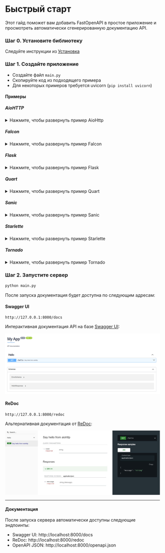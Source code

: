 # Быстрый старт

Этот гайд поможет вам добавить FastOpenAPI в простое приложение и просмотреть автоматически сгенерированную документацию API.

### Шаг 0. Установите библиотеку  
Следуйте инструкции из [Установка](installation.md)

### Шаг 1. Создайте приложение

- Создайте файл `main.py`
- Скопируйте код из подходящего примера
- Для некоторых примеров требуется uvicorn (`pip install uvicorn`)

#### Примеры

##### AioHTTP
<details>
<summary>Нажмите, чтобы развернуть пример AioHttp</summary>

```python
from aiohttp import web
from pydantic import BaseModel

from fastopenapi.routers import AioHttpRouter

app = web.Application()
router = AioHttpRouter(app=app)


class HelloResponse(BaseModel):
    message: str


@router.get("/hello", tags=["Hello"], status_code=200, response_model=HelloResponse)
async def hello(name: str):
    """Say hello from aiohttp"""
    return HelloResponse(message=f"Hello, {name}! It's aiohttp!")


if __name__ == "__main__":
    web.run_app(app, host="127.0.0.1", port=8000)
```
</details>

##### Falcon
<details>
<summary>Нажмите, чтобы развернуть пример Falcon</summary>

```python
import falcon.asgi
import uvicorn
from pydantic import BaseModel

from fastopenapi.routers import FalconRouter

app = falcon.asgi.App()
router = FalconRouter(app=app)


class HelloResponse(BaseModel):
    message: str


@router.get("/hello", tags=["Hello"], status_code=200, response_model=HelloResponse)
async def hello(name: str):
    """Say hello from Falcon"""
    return HelloResponse(message=f"Hello, {name}! It's Falcon!")


if __name__ == "__main__":
    uvicorn.run(app, host="127.0.0.1", port=8000)
```
</details>

##### Flask
<details>
<summary>Нажмите, чтобы развернуть пример Flask</summary>

```python
from flask import Flask
from pydantic import BaseModel

from fastopenapi.routers import FlaskRouter

app = Flask(__name__)
router = FlaskRouter(app=app)


class HelloResponse(BaseModel):
    message: str


@router.get("/hello", tags=["Hello"], status_code=200, response_model=HelloResponse)
def hello(name: str):
    """Say hello from Flask"""
    return HelloResponse(message=f"Hello, {name}! It's Flask!")


if __name__ == "__main__":
    app.run(port=8000)
```
</details>

##### Quart
<details>
<summary>Нажмите, чтобы развернуть пример Quart</summary>

```python
from pydantic import BaseModel
from quart import Quart

from fastopenapi.routers import QuartRouter

app = Quart(__name__)
router = QuartRouter(app=app)


class HelloResponse(BaseModel):
    message: str


@router.get("/hello", tags=["Hello"], status_code=200, response_model=HelloResponse)
async def hello(name: str):
    """Say hello from Quart"""
    return HelloResponse(message=f"Hello, {name}! It's Quart!")


if __name__ == "__main__":
    app.run(port=8000)
```
</details>

##### Sanic
<details>
<summary>Нажмите, чтобы развернуть пример Sanic</summary>

```python
from pydantic import BaseModel
from sanic import Sanic

from fastopenapi.routers import SanicRouter

app = Sanic("MySanicApp")
router = SanicRouter(app=app)


class HelloResponse(BaseModel):
    message: str


@router.get("/hello", tags=["Hello"], status_code=200, response_model=HelloResponse)
async def hello(name: str):
    """Say hello from Sanic"""
    return HelloResponse(message=f"Hello, {name}! It's Sanic!")


if __name__ == "__main__":
    app.run(host="0.0.0.0", port=8000)
```
</details>

##### Starlette
<details>
<summary>Нажмите, чтобы развернуть пример Starlette</summary>

```python
import uvicorn
from pydantic import BaseModel
from starlette.applications import Starlette

from fastopenapi.routers import StarletteRouter

app = Starlette()
router = StarletteRouter(app=app)


class HelloResponse(BaseModel):
    message: str


@router.get("/hello", tags=["Hello"], status_code=200, response_model=HelloResponse)
async def hello(name: str):
    """Say hello from Starlette"""
    return HelloResponse(message=f"Hello, {name}! It's Starlette!")


if __name__ == "__main__":
    uvicorn.run(app, host="127.0.0.1", port=8000)
```
</details>

##### Tornado
<details>
<summary>Нажмите, чтобы развернуть пример Tornado</summary>

```python
import asyncio
from pydantic import BaseModel
from tornado.web import Application
from fastopenapi.routers.tornado import TornadoRouter

app = Application()
router = TornadoRouter(app=app)

class HelloResponse(BaseModel):
    message: str

@router.get("/hello", tags=["Hello"], status_code=200, response_model=HelloResponse)
def hello(name: str):
    """Say hello from Tornado"""
    return HelloResponse(message=f"Hello, {name}! It's Tornado!")

async def main():
    app.listen(8000)
    await asyncio.Event().wait()

if __name__ == "__main__":
    asyncio.run(main())
```
</details>

### Шаг 2. Запустите сервер

```bash
python main.py
```

После запуска документация будет доступна по следующим адресам:

#### Swagger UI
```
http://127.0.0.1:8000/docs
```
Интерактивная документация API на базе <a href="https://github.com/swagger-api/swagger-ui" class="external-link" target="_blank">Swagger UI</a>:

![Swagger UI](../img/HelloSwagger.jpg)

#### ReDoc
```
http://127.0.0.1:8000/redoc
```
Альтернативная документация от <a href="https://github.com/Rebilly/ReDoc" class="external-link" target="_blank">ReDoc</a>:

![ReDoc](../img/HelloRedoc.jpg)

---

#### Документация

После запуска сервера автоматически доступны следующие эндпоинты:

- Swagger UI: http://localhost:8000/docs
- ReDoc: http://localhost:8000/redoc
- OpenAPI JSON: http://localhost:8000/openapi.json
